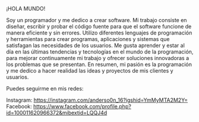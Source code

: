¡HOLA MUNDO!


Soy un programador y me dedico a crear software. Mi trabajo consiste en diseñar, escribir y probar el código fuente para que el software funcione de manera eficiente y sin errores. Utilizo diferentes lenguajes de programación y herramientas para crear programas, aplicaciones y sistemas que satisfagan las necesidades de los usuarios. Me gusta aprender y estar al día en las últimas tendencias y tecnologías en el mundo de la programación, para mejorar continuamente mi trabajo y ofrecer soluciones innovadoras a los problemas que se presentan. En resumen, mi pasión es la programación y me dedico a hacer realidad las ideas y proyectos de mis clientes y usuarios.

Puedes seguirme en mis redes:

Instagram: https://instagram.com/anderso0n_16?igshid=YmMyMTA2M2Y=
Facebook: https://www.facebook.com/profile.php?id=100011620966372&mibextid=LQQJ4d
